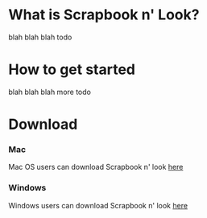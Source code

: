 # What is Scrapbook n' Look?

blah blah blah todo

# How to get started

blah blah blah more todo

# Download
### Mac
Mac OS users can download Scrapbook n' look [here](https://www.google.com)

### Windows
Windows users can download Scrapbook n' look [here](https://www.google.com)

